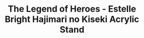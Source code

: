 ---
title: The Legend of Heroes - Estelle Bright Hajimari no Kiseki Acrylic Stand
imageSM: /assets/images/the-legend-of-heroes-hajimari-no-kiseki-estelle-bright-acrylic-stand-400.webp
imageMD: /assets/images/the-legend-of-heroes-hajimari-no-kiseki-estelle-bright-acrylic-stand-600.webp
imageAlt: This is a test
description: Lorem ipsum dolor sit amet consectetur adipisicing elit. Perferendis accusantium sit illo neque rem omnis quaerat, nam similique vitae delectus ad magni vel quo maxime, magnam placeat. Reprehenderit, distinctio aliquam?
price: $6.15
series: The Legend of Heroes
character: Estelle Bright
manufacturer: Curtain Damashii
productType: Acrylic
---